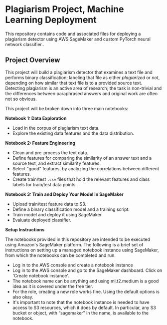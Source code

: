 # Plagiarism Project, Machine Learning Deployment

This repository contains code and associated files for deploying a plagiarism detector using AWS SageMaker and custom PyTorch neural network classifier..

## Project Overview

This project will build a plagiarism detector that examines a text file and performs binary classification; labeling that file as either *plagiarized* or *not*, depending on how similar that text file is to a provided source text. Detecting plagiarism is an active area of research; the task is non-trivial and the differences between paraphrased answers and original work are often not so obvious.

This project will be broken down into three main notebooks:

**Notebook 1: Data Exploration**
* Load in the corpus of plagiarism text data.
* Explore the existing data features and the data distribution.

**Notebook 2: Feature Engineering**

* Clean and pre-process the text data.
* Define features for comparing the similarity of an answer text and a source text, and extract similarity features.
* Select "good" features, by analyzing the correlations between different features.
* Create train/test `.csv` files that hold the relevant features and class labels for train/test data points.

**Notebook 3: Train and Deploy Your Model in SageMaker**

* Upload train/test feature data to S3.
* Define a binary classification model and a training script.
* Train model and deploy it using SageMaker.
* Evaluate deployed classifier.

**Setup Instructions**

The notebooks provided in this repository are intended to be executed using Amazon's SageMaker platform. The following is a brief set of instructions on setting up a managed notebook instance using SageMaker, from which the notebooks can be completed and run.

* Log in to the AWS console and create a notebook instance
* Log in to the AWS console and go to the SageMaker dashboard. Click on 'Create notebook instance'.
* The notebook name can be anything and using ml.t2.medium is a good idea as it is covered under the free tier.
* For the role, creating a new role works fine. Using the default options is also okay.
* It's important to note that the notebook instance is needed to have access to S3 resources, which it does by default. In particular, any S3 bucket or object, with “sagemaker" in the name, is available to the notebook.

